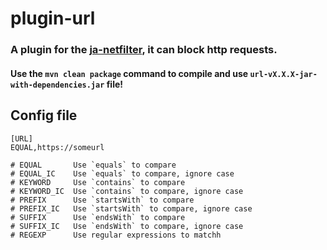 # plugin-url

### A plugin for the [ja-netfilter](https://github.com/ja-netfilter/ja-netfilter), it can block http requests.

#### Use the `mvn clean package` command to compile and use `url-vX.X.X-jar-with-dependencies.jar` file!

## Config file

```
[URL]
EQUAL,https://someurl

# EQUAL       Use `equals` to compare
# EQUAL_IC    Use `equals` to compare, ignore case
# KEYWORD     Use `contains` to compare
# KEYWORD_IC  Use `contains` to compare, ignore case
# PREFIX      Use `startsWith` to compare
# PREFIX_IC   Use `startsWith` to compare, ignore case
# SUFFIX      Use `endsWith` to compare
# SUFFIX_IC   Use `endsWith` to compare, ignore case
# REGEXP      Use regular expressions to matchh
```
